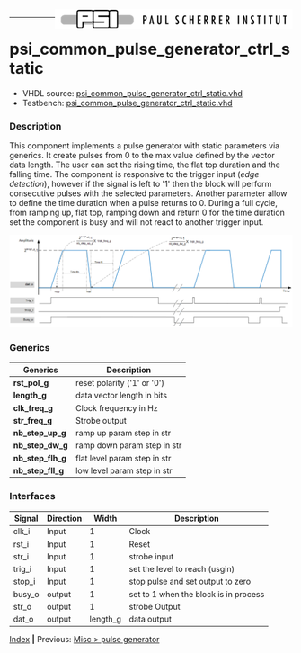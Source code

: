 <img align="right" src="../psi_logo.png">

***
# psi_common_pulse_generator_ctrl_static

- VHDL source: [psi_common_pulse_generator_ctrl_static.vhd](../../hdl/psi_common_pulse_generator_ctrl_static.vhd)
- Testbench:  [psi_common_pulse_generator_ctrl_static.vhd](../../testbench/psi_common_pulse_generator_ctrl_static/psi_common_pulse_generator_ctrl_static_tb.vhd)

### Description
This component implements a pulse generator with static parameters via generics. It create pulses from 0 to the max value defined by the vector data length. The user can set the rising time, the flat top duration and the falling time. The component is responsive to the trigger input (_edge detection_), however if the signal is left to '1' then the block will perform consecutive pulses with the selected parameters. Another parameter allow to define the time duration when a pulse returns to 0.
During a full cycle, from ramping up, flat top, ramping down and return 0 for the time duration set the component is busy and will not react to another trigger input.

<p align="center"><img src="ch11_13_fig51.png"></p>

### Generics


Generics          | Description
------------------|-------------------------------------------------
**rst_pol_g** 		| reset polarity ('1' or '0')
**length_g** 			| data vector length in bits
**clk_freq_g**    | Clock frequency in Hz
**str_freq_g**    | Strobe output || increment strobe in Hz
**nb_step_up_g**  | ramp up param step in str
**nb_step_dw_g**  | ramp down param step in str
**nb_step_flh_g** | flat level param step in str
**nb_step_fll_g** | low level param step in str    


### Interfaces

Signal  |Direction  |Width   |Description
--------|-----------|--------|---------------------------------
clk_i  	|Input      |1       |Clock
rst_i  	|Input      |1       |Reset
str_i   |Input      |1  		 |strobe input
trig_i  |Input      |1			 | set the level to reach (usgin)
stop_i  |Input 		  |1 			 | stop pulse and set output to zero
busy_o 	| output    |1   	 	 | set to 1 when the block is in process
str_o  	| output    |1   	 	 |  strobe Output
dat_o   | output    | length_g   |  data output

[Index](../psi_common_index.md) **|** Previous: [Misc > pulse generator](../ch11_misc/ch11_12_pulse_generator.md)
